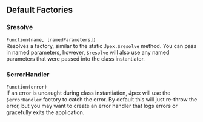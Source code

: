 ## Default Factories

### $resolve
`Function(name, [namedParameters])`  
Resolves a factory, similar to the static `Jpex.$resolve` method. You can pass in named parameters, however, `$resolve` will also use any named parameters that were passed into the class instantiator.

### $errorHandler
`Function(error)`  
If an error is uncaught during class instantiation, Jpex will use the `$errorHandler` factory to catch the error. By default this will just re-throw the error, but you may want to create an error handler that logs errors or gracefully exits the application.
